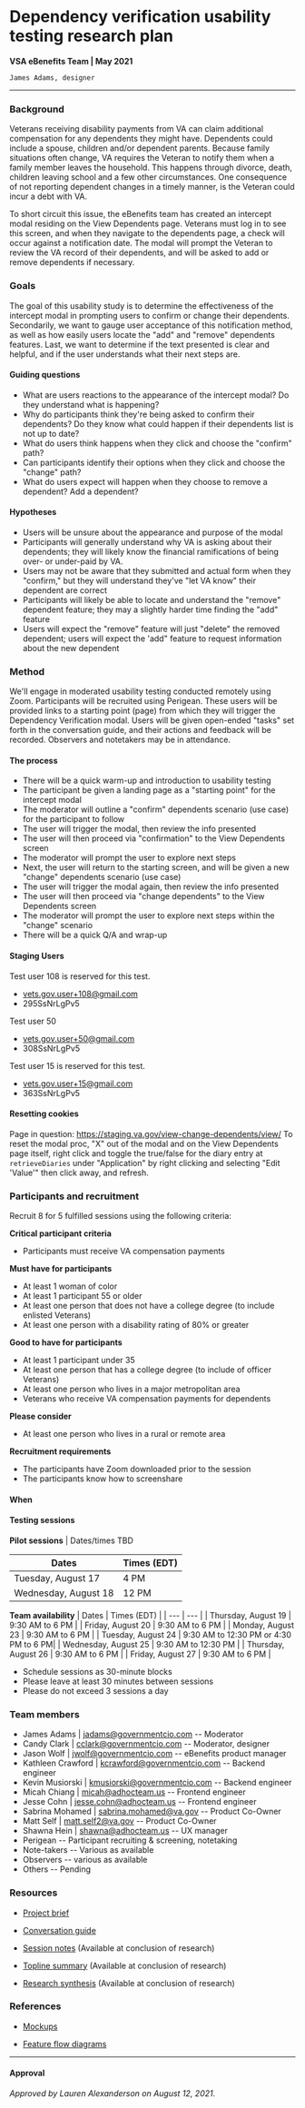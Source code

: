 # Dependency verification usability testing research plan
**VSA eBenefits Team | May 2021**

`James Adams, designer`

---

### Background

Veterans receiving disability payments from VA can claim additional compensation for any dependents they might have. Dependents could include a spouse, children and/or dependent parents. Because family situations often change, VA requires the Veteran to notify them when a family member leaves the household. This happens through divorce, death, children leaving school and a few other circumstances. One consequence of not reporting dependent changes in a timely manner, is the Veteran could incur a debt with VA. 

To short circuit this issue, the eBenefits team has created an intercept modal residing on the View Dependents page. Veterans must log in to see this screen, and when they navigate to the dependents page, a check will occur against a notification date. The modal will prompt the Veteran to review the VA record of their dependents, and will be asked to add or remove dependents if necessary.

### Goals

The goal of this usability study is to determine the effectiveness of the intercept modal in prompting users to confirm or change their dependents. Secondarily, we want to gauge user acceptance of this notification method, as well as how easily users locate the "add" and "remove" dependents features. Last, we want to determine if the text presented is clear and helpful, and if the user understands what their next steps are.


#### Guiding questions
- What are users reactions to the appearance of the intercept modal? Do they understand what is happening?
- Why do participants think they're being asked to confirm their dependents? Do they know what could happen if their dependents list is not up to date?
- What do users think happens when they click and choose the "confirm" path?
- Can participants identify their options when they click and choose the "change" path?
- What do users expect will happen when they choose to remove a dependent? Add a dependent?

#### Hypotheses
- Users will be unsure about the appearance and purpose of the modal
- Participants will generally understand why VA is asking about their dependents; they will likely know the financial ramifications of being over- or under-paid by VA.
- Users may not be aware that they submitted and actual form when they "confirm," but they will understand they've "let VA know" their dependent are correct
- Participants will likely be able to locate and understand the "remove" dependent feature; they may a slightly harder time finding the "add" feature
- Users will expect the "remove" feature will just "delete" the removed dependent; users will expect the 'add" feature to request information about the new dependent

### Method
We'll engage in moderated usability testing conducted remotely using Zoom. Participants will be recruited using Perigean. These users will be provided links to a starting point (page) from which they will trigger the Dependency Verification modal. Users will be given open-ended "tasks" set forth in the conversation guide, and their actions and feedback will be recorded. Observers and notetakers may be in attendance.

#### The process
- There will be a quick warm-up and introduction to usability testing
- The participant be given a landing page as a "starting point" for the intercept modal
- The moderator will outline a "confirm" dependents scenario (use case) for the participant to follow
- The user will trigger the modal, then review the info presented
- The user will then proceed via "confirmation" to the View Dependents screen
- The moderator will prompt the user to explore next steps
- Next, the user will return to the starting screen, and will be given a new "change" dependents scenario (use case)
- The user will trigger the modal again, then review the info presented
- The user will then proceed via "change dependents" to the View Dependents screen
- The moderator will prompt the user to explore next steps within the "change" scenario
- There will be a quick Q/A and wrap-up

#### Staging Users
Test user 108 is reserved for this test.
- 	vets.gov.user+108@gmail.com	
- 	295SsNrLgPv5

Test user 50
- vets.gov.user+50@gmail.com	
- 308SsNrLgPv5


Test user 15 is reserved for this test.
- vets.gov.user+15@gmail.com
- 363SsNrLgPv5

#### Resetting cookies
Page in question: https://staging.va.gov/view-change-dependents/view/
To reset the modal proc, "X" out of the modal and on the View Dependents page itself, right click and toggle the  true/false for the diary entry at `retrieveDiaries` under "Application" by right clicking and selecting "Edit 'Value'" then click away, and refresh. 

### Participants and recruitment

Recruit 8 for 5 fulfilled sessions using the following criteria:

**Critical participant criteria**
- Participants must receive VA compensation payments

**Must have for participants**
- At least 1 woman of color
- At least 1 participant 55 or older
- At least one person that does not have a college degree (to include enlisted Veterans)
- At least one person with a disability rating of 80% or greater

**Good to have for participants**
- At least 1 participant under 35
- At least one person that has a college degree (to include of officer Veterans)
- At least one person who lives in a major metropolitan area
- Veterans who receive VA compensation payments for dependents

**Please consider**
- At least one person who lives in a rural or remote area

**Recruitment requirements**
- The participants have Zoom downloaded prior to the session
- The participants know how to screenshare

#### When

#### Testing sessions

**Pilot sessions** | Dates/times TBD

| Dates | Times (EDT) |
| --- | --- |
| Tuesday, August 17  | 4 PM |
| Wednesday, August 18  | 12 PM |

**Team availability**
| Dates | Times (EDT) |
| --- | --- |
| Thursday, August 19  | 9:30 AM to 6 PM |
| Friday, August 20  | 9:30 AM to 6 PM |
| Monday, August 23  | 9:30 AM to 6 PM |
| Tuesday, August 24  | 9:30 AM to 12:30 PM or 4:30 PM to 6 PM|
| Wednesday, August 25 | 9:30 AM to 12:30 PM |
| Thursday, August 26 | 9:30 AM to 6 PM |
| Friday, August 27 | 9:30 AM to 6 PM |


- Schedule sessions as 30-minute blocks
- Please leave at least 30 minutes between sessions 
- Please do not exceed 3 sessions a day 

### Team members
- James Adams | jadams@governmentcio.com -- Moderator
- Candy Clark | cclark@governmentcio.com -- Moderator, designer
- Jason Wolf | jwolf@governmentcio.com -- eBenefits product manager
- Kathleen Crawford | kcrawford@governmentcio.com -- Backend engineer
- Kevin Musiorski | kmusiorski@governmentcio.com -- Backend engineer
- Micah Chiang | micah@adhocteam.us -- Frontend engineer
- Jesse Cohn | jesse.cohn@adhocteam.us -- Frontend engineer
- Sabrina Mohamed | sabrina.mohamed@va.gov -- Product Co-Owner
- Matt Self | matt.self2@va.gov -- Product Co-Owner
- Shawna Hein | shawna@adhocteam.us -- UX manager
- Perigean -- Participant recruiting & screening, notetaking
- Note-takers -- Various as available
- Observers -- various as available
- Others -- Pending


### Resources
- [Project brief](https://github.com/department-of-veterans-affairs/va.gov-team/tree/master/teams/vsa/teams/ebenefits/features/dependency-verification)

- [Conversation guide](https://github.com/department-of-veterans-affairs/va.gov-team/blob/master/teams/vsa/teams/ebenefits/features/dependency-verification/research-design/usability-testing-1/dependent-verifiy-usability-1-convo-guide.md)

- [Session notes]() (Available at conclusion of research)

- [Topline summary]() (Available at conclusion of research)

- [Research synthesis]() (Available at conclusion of research)

### References

- [Mockups](https://xd.adobe.com/view/d390050f-bc57-4550-a139-a57642c89f8c-86c3/screen/a6e29c96-2964-497f-befc-23dcd9620651)

- [Feature flow diagrams](https://xd.adobe.com/view/d390050f-bc57-4550-a139-a57642c89f8c-86c3/)
 
---

#### Approval
_Approved by Lauren Alexanderson on August 12, 2021._
